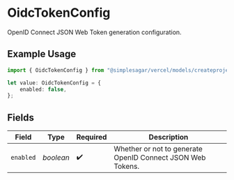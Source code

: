 # OidcTokenConfig

OpenID Connect JSON Web Token generation configuration.

## Example Usage

```typescript
import { OidcTokenConfig } from "@simplesagar/vercel/models/createprojectop.js";

let value: OidcTokenConfig = {
    enabled: false,
};
```

## Fields

| Field                                                      | Type                                                       | Required                                                   | Description                                                |
| ---------------------------------------------------------- | ---------------------------------------------------------- | ---------------------------------------------------------- | ---------------------------------------------------------- |
| `enabled`                                                  | *boolean*                                                  | :heavy_check_mark:                                         | Whether or not to generate OpenID Connect JSON Web Tokens. |